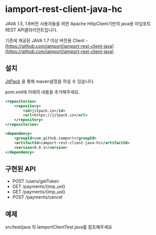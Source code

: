 # iamport-rest-client-java-hc
JAVA 1.5, 1.6버전 사용자들을 위한 Apache HttpClient기반의 java용 아임포트 REST API클라이언트입니다.

기존에 제공된 JAVA 1.7 이상 버전용 Client - [https://github.com/iamport/iamport-rest-client-java](https://github.com/iamport/iamport-rest-client-java)

## 설치
[JitPack](https://jitpack.io/) 을 통해 maven설정을 하실 수 있습니다.  

pom.xml에 아래의 내용을 추가해주세요. 

```xml
<repositories>
	<repository>
	    <id>jitpack.io</id>
	    <url>https://jitpack.io</url>
	</repository>
</repositories>
```
```xml
<dependency>
    <groupId>com.github.iamport</groupId>
    <artifactId>iamport-rest-client-java-hc</artifactId>
    <version>0.0.1</version>
</dependency>
```


## 구현된 API
- POST /users/getToken
- GET /payments/{imp_uid}
- GET /payments/{imp_uid}
- POST /payments/cancel

## 예제
src/test/java 의 IamportClientTest.java를 참조해주세요